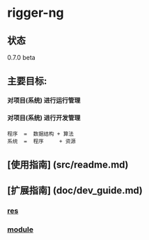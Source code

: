 # rigger-ng

## 状态

0.7.0  beta

## 主要目标:
#### 对项目(系统) 进行运行管理
#### 对项目(系统) 进行开发管理

```
程序  =  数据结构 + 算法
系统  =  程序     + 资源
```

## [使用指南] (src/readme.md)
## [扩展指南] (doc/dev_guide.md)
### [res](src/extends/res/readme.md)
### [module](src/extends/moduls/readme.md)
